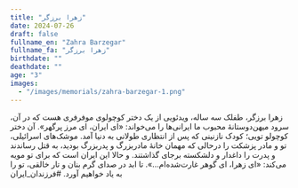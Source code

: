 ```yaml
---
title: "زهرا برزگر"
date: 2024-07-26
draft: false
fullname_en: "Zahra Barzegar"
fullname_fa: "زهرا برزگر"
birthdate: ""
deathdate: ""
age: "3"
images:
  - "/images/memorials/zahra-barzegar-1.png"
---
```


زهرا برزگر، طفلک سه ساله،
ویدئویی از یک دختر کوچولوی موفرفری هست که در آن، سرود میهن‌دوستانۀ محبوب ما ایرانی‌ها را می‌خواند: «ای ایران، ای مرز پرگهر». آن دختر کوچولو تویی؛ کودک نازنینی که پس از انتظاری طولانی به دنیا آمد. موشک‌های اسرائیلی، تو و مادر پزشکت را درحالی که مهمان خانۀ مادربزرگ و پدربزرگ بودید، به قتل رساندند و پدرت را داغدار و دلشکسته برجای گذاشتند. و حالا این ایران است که برای تو مویه می‌کند: «ای زهرا، ای گوهر غارت‌شده‌ام…». تا ابد در صدای گرم بنان و تار خالقی، تو را به یاد خواهیم آورد.
#فرزندان_ایران